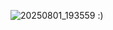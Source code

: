 ![20250801_193559](https://github.com/user-attachments/assets/ed24330d-0446-4f04-98ff-31553c8463f3)
 :)
